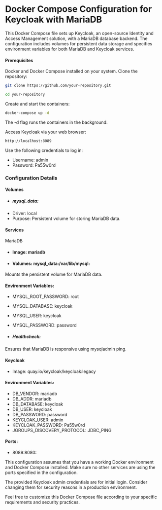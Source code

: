 # Docker Compose Configuration for Keycloak with MariaDB

This Docker Compose file sets up Keycloak, an open-source Identity and Access Management solution, with a MariaDB database backend. The configuration includes volumes for persistent data storage and specifies environment variables for both MariaDB and Keycloak services.

#### Prerequisites

Docker and Docker Compose installed on your system.
Clone the repository:

```bash
git clone https://github.com/your-repository.git
```

```bash
cd your-repository
```
Create and start the containers:

```bash
docker-compose up -d
```

The -d flag runs the containers in the background.

Access Keycloak via your web browser:

```bash
http://localhost:8089
```

Use the following credentials to log in:

* Username: admin
* Password: Pa55w0rd


### Configuration Details
#### Volumes

* ##### mysql_data:
* Driver: local
* Purpose: Persistent volume for storing MariaDB data.

#### Services
MariaDB

* #### Image: mariadb

* #### Volumes: mysql_data:/var/lib/mysql: 

Mounts the persistent volume for MariaDB data.

#### Environment Variables:
* MYSQL_ROOT_PASSWORD: root
* MYSQL_DATABASE: keycloak
* MYSQL_USER: keycloak
* MYSQL_PASSWORD: password

* ##### Healthcheck:

Ensures that MariaDB is responsive using mysqladmin ping.

#### Keycloak
* Image: quay.io/keycloak/keycloak:legacy

#### Environment Variables:

* DB_VENDOR: mariadb
* DB_ADDR: mariadb
* DB_DATABASE: keycloak
* DB_USER: keycloak
* DB_PASSWORD: password
* KEYCLOAK_USER: admin
* KEYCLOAK_PASSWORD: Pa55w0rd
* JGROUPS_DISCOVERY_PROTOCOL: JDBC_PING

#### Ports:

* 8089:8080: 


This configuration assumes that you have a working Docker environment and Docker Compose installed.
Make sure no other services are using the ports specified in the configuration.

The provided Keycloak admin credentials are for initial login. Consider changing them for security reasons in a production environment.

Feel free to customize this Docker Compose file according to your specific requirements and security practices.